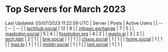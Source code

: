 # Top Servers for March 2023
Last Updated: 03/07/2023 11:22:59 UTC
| Server | Posts | Active Users |
| -- | -- | -- |
| [techhub.social](https://techhub.social/tags/PowerShell) | 12 | 8 |
| [infosec.exchange](https://infosec.exchange/tags/PowerShell) | 7 | 5 |
| [mastodon.social](https://mastodon.social/tags/PowerShell) | 5 | 4 |
| [fosstodon.org](https://fosstodon.org/tags/PowerShell) | 4 | 2 |
| [masto.ai](https://masto.ai/tags/PowerShell) | 3 | 2 |
| [tech.lgbt](https://tech.lgbt/tags/PowerShell) | 2 | 1 |
| [bne.social](https://bne.social/tags/PowerShell) | 1 | 1 |
| [chaos.social](https://chaos.social/tags/PowerShell) | 1 | 1 |
| [home.social](https://home.social/tags/PowerShell) | 1 | 1 |
| [mas.to](https://mas.to/tags/PowerShell) | 1 | 1 |
| [mstdn.social](https://mstdn.social/tags/PowerShell) | 1 | 1 |
| [twit.social](https://twit.social/tags/PowerShell) | 1 | 1 |
